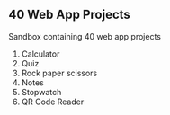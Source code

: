## 40 Web App Projects

Sandbox containing 40 web app projects

1. Calculator
2. Quiz
3. Rock paper scissors
4. Notes
5. Stopwatch
6. QR Code Reader
